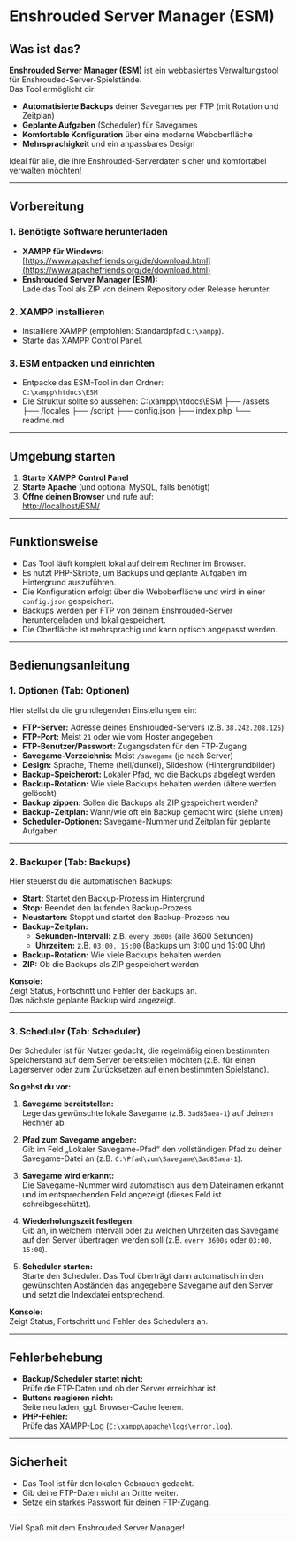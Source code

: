 # Enshrouded Server Manager (ESM)

## Was ist das?

**Enshrouded Server Manager (ESM)** ist ein webbasiertes Verwaltungstool für Enshrouded-Server-Spielstände.  
Das Tool ermöglicht dir:
- **Automatisierte Backups** deiner Savegames per FTP (mit Rotation und Zeitplan)
- **Geplante Aufgaben** (Scheduler) für Savegames
- **Komfortable Konfiguration** über eine moderne Weboberfläche
- **Mehrsprachigkeit** und ein anpassbares Design

Ideal für alle, die ihre Enshrouded-Serverdaten sicher und komfortabel verwalten möchten!

---

## Vorbereitung

### 1. **Benötigte Software herunterladen**

- **XAMPP für Windows:**  
  [https://www.apachefriends.org/de/download.html](https://www.apachefriends.org/de/download.html)
- **Enshrouded Server Manager (ESM):**  
  Lade das Tool als ZIP von deinem Repository oder Release herunter.

### 2. **XAMPP installieren**

- Installiere XAMPP (empfohlen: Standardpfad `C:\xampp`).
- Starte das XAMPP Control Panel.

### 3. **ESM entpacken und einrichten**

- Entpacke das ESM-Tool in den Ordner:  
  `C:\xampp\htdocs\ESM`
- Die Struktur sollte so aussehen:
    C:\xampp\htdocs\ESM
    ├── /assets
    ├── /locales
    ├── /script
    ├── config.json
    ├── index.php
    └── readme.md

---

## Umgebung starten

1. **Starte XAMPP Control Panel**
2. **Starte Apache** (und optional MySQL, falls benötigt)
3. **Öffne deinen Browser** und rufe auf:  
 [http://localhost/ESM/](http://localhost/ESM/)

---

## Funktionsweise

- Das Tool läuft komplett lokal auf deinem Rechner im Browser.
- Es nutzt PHP-Skripte, um Backups und geplante Aufgaben im Hintergrund auszuführen.
- Die Konfiguration erfolgt über die Weboberfläche und wird in einer `config.json` gespeichert.
- Backups werden per FTP von deinem Enshrouded-Server heruntergeladen und lokal gespeichert.
- Die Oberfläche ist mehrsprachig und kann optisch angepasst werden.

---

## Bedienungsanleitung

### **1. Optionen (Tab: Optionen)**

Hier stellst du die grundlegenden Einstellungen ein:

- **FTP-Server:** Adresse deines Enshrouded-Servers (z.B. `38.242.208.125`)
- **FTP-Port:** Meist `21` oder wie vom Hoster angegeben
- **FTP-Benutzer/Passwort:** Zugangsdaten für den FTP-Zugang
- **Savegame-Verzeichnis:** Meist `/savegame` (je nach Server)
- **Design:** Sprache, Theme (hell/dunkel), Slideshow (Hintergrundbilder)
- **Backup-Speicherort:** Lokaler Pfad, wo die Backups abgelegt werden
- **Backup-Rotation:** Wie viele Backups behalten werden (ältere werden gelöscht)
- **Backup zippen:** Sollen die Backups als ZIP gespeichert werden?
- **Backup-Zeitplan:** Wann/wie oft ein Backup gemacht wird (siehe unten)
- **Scheduler-Optionen:** Savegame-Nummer und Zeitplan für geplante Aufgaben

---

### **2. Backuper (Tab: Backups)**

Hier steuerst du die automatischen Backups:

- **Start:** Startet den Backup-Prozess im Hintergrund
- **Stop:** Beendet den laufenden Backup-Prozess
- **Neustarten:** Stoppt und startet den Backup-Prozess neu
- **Backup-Zeitplan:**  
  - **Sekunden-Intervall:** z.B. `every 3600s` (alle 3600 Sekunden)
  - **Uhrzeiten:** z.B. `03:00, 15:00` (Backups um 3:00 und 15:00 Uhr)
- **Backup-Rotation:** Wie viele Backups behalten werden
- **ZIP:** Ob die Backups als ZIP gespeichert werden

**Konsole:**  
Zeigt Status, Fortschritt und Fehler der Backups an.  
Das nächste geplante Backup wird angezeigt.

---

### **3. Scheduler (Tab: Scheduler)**

Der Scheduler ist für Nutzer gedacht, die regelmäßig einen bestimmten Speicherstand auf dem Server bereitstellen möchten (z.B. für einen Lagerserver oder zum Zurücksetzen auf einen bestimmten Spielstand).

**So gehst du vor:**

1. **Savegame bereitstellen:**  
   Lege das gewünschte lokale Savegame (z.B. `3ad85aea-1`) auf deinem Rechner ab.

2. **Pfad zum Savegame angeben:**  
   Gib im Feld „Lokaler Savegame-Pfad“ den vollständigen Pfad zu deiner Savegame-Datei an (z.B. `C:\Pfad\zum\Savegame\3ad85aea-1`).

3. **Savegame wird erkannt:**  
   Die Savegame-Nummer wird automatisch aus dem Dateinamen erkannt und im entsprechenden Feld angezeigt (dieses Feld ist schreibgeschützt).

4. **Wiederholungszeit festlegen:**  
   Gib an, in welchem Intervall oder zu welchen Uhrzeiten das Savegame auf den Server übertragen werden soll (z.B. `every 3600s` oder `03:00, 15:00`).

5. **Scheduler starten:**  
   Starte den Scheduler. Das Tool überträgt dann automatisch in den gewünschten Abständen das angegebene Savegame auf den Server und setzt die Indexdatei entsprechend.

**Konsole:**  
Zeigt Status, Fortschritt und Fehler des Schedulers an.

---

## Fehlerbehebung

- **Backup/Scheduler startet nicht:**  
  Prüfe die FTP-Daten und ob der Server erreichbar ist.
- **Buttons reagieren nicht:**  
  Seite neu laden, ggf. Browser-Cache leeren.
- **PHP-Fehler:**  
  Prüfe das XAMPP-Log (`C:\xampp\apache\logs\error.log`).

---

## Sicherheit

- Das Tool ist für den lokalen Gebrauch gedacht.
- Gib deine FTP-Daten nicht an Dritte weiter.
- Setze ein starkes Passwort für deinen FTP-Zugang.

---

Viel Spaß mit dem Enshrouded Server Manager!
